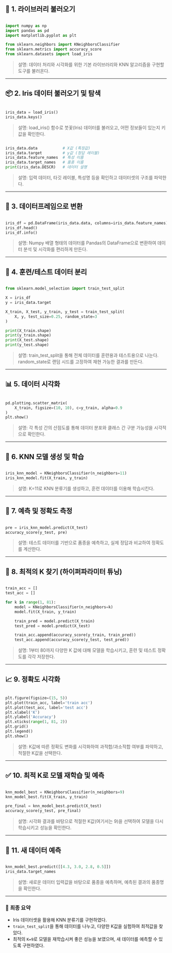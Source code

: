 ## 🔢 **1. 라이브러리 불러오기**

```python

import numpy as np
import pandas as pd
import matplotlib.pyplot as plt

from sklearn.neighbors import KNeighborsClassifier
from sklearn.metrics import accuracy_score
from sklearn.datasets import load_iris

```

> 설명: 데이터 처리와 시각화를 위한 기본 라이브러리와 KNN 알고리즘을 구현할 도구를 불러온다.
> 

---

## 📦 **2. Iris 데이터 불러오기 및 탐색**

```python

iris_data = load_iris()
iris_data.keys()

```

> 설명: load_iris() 함수로 붓꽃(Iris) 데이터를 불러오고, 어떤 정보들이 있는지 키값을 확인한다.
> 

```python

iris_data.data           # X값 (특징값)
iris_data.target         # y값 (정답 레이블)
iris_data.feature_names  # 특성 이름
iris_data.target_names   # 품종 이름
print(iris_data.DESCR)   # 데이터 설명

```

> 설명: 입력 데이터, 타깃 레이블, 특성명 등을 확인하고 데이터셋의 구조를 파악한다.
> 

---

## 🧾 **3. 데이터프레임으로 변환**

```python

iris_df = pd.DataFrame(iris_data.data, columns=iris_data.feature_names)
iris_df.head()
iris_df.info()

```

> 설명: Numpy 배열 형태의 데이터를 Pandas의 DataFrame으로 변환하여 데이터 분석 및 시각화를 편리하게 만든다.
> 

---

## 🔀 **4. 훈련/테스트 데이터 분리**

```python

from sklearn.model_selection import train_test_split

X = iris_df
y = iris_data.target

X_train, X_test, y_train, y_test = train_test_split(
    X, y, test_size=0.25, random_state=3
)

print(X_train.shape)
print(y_train.shape)
print(X_test.shape)
print(y_test.shape)

```

> 설명: train_test_split을 통해 전체 데이터를 훈련용과 테스트용으로 나눈다. random_state로 랜덤 시드를 고정하여 재현 가능한 결과를 만든다.
> 

---

## 📊 **5. 데이터 시각화**

```python

pd.plotting.scatter_matrix(
    X_train, figsize=(10, 10), c=y_train, alpha=0.9
)
plt.show()

```

> 설명: 각 특성 간의 산점도를 통해 데이터 분포와 클래스 간 구분 가능성을 시각적으로 확인한다.
> 

---

## 🔧 **6. KNN 모델 생성 및 학습**

```python

iris_knn_model = KNeighborsClassifier(n_neighbors=11)
iris_knn_model.fit(X_train, y_train)

```

> 설명: K=11로 KNN 분류기를 생성하고, 훈련 데이터를 이용해 학습시킨다.
> 

---

## 🔮 **7. 예측 및 정확도 측정**

```python

pre = iris_knn_model.predict(X_test)
accuracy_score(y_test, pre)

```

> 설명: 테스트 데이터를 기반으로 품종을 예측하고, 실제 정답과 비교하여 정확도를 계산한다.
> 

---

## 🔁 **8. 최적의 K 찾기 (하이퍼파라미터 튜닝)**

```python

train_acc = []
test_acc = []

for k in range(1, 81):
    model = KNeighborsClassifier(n_neighbors=k)
    model.fit(X_train, y_train)

    train_pred = model.predict(X_train)
    test_pred = model.predict(X_test)

    train_acc.append(accuracy_score(y_train, train_pred))
    test_acc.append(accuracy_score(y_test, test_pred))

```

> 설명: 1부터 80까지 다양한 K 값에 대해 모델을 학습시키고, 훈련 및 테스트 정확도를 각각 저장한다.
> 

---

## 📈 **9. 정확도 시각화**

```python

plt.figure(figsize=(15, 5))
plt.plot(train_acc, label='train acc')
plt.plot(test_acc, label='test acc')
plt.xlabel('K')
plt.ylabel('Accuracy')
plt.xticks(range(1, 81, 2))
plt.grid()
plt.legend()
plt.show()

```

> 설명: K값에 따른 정확도 변화를 시각화하여 과적합/과소적합 여부를 파악하고, 적절한 K값을 선택한다.
> 

---

## ✅ **10. 최적 K로 모델 재학습 및 예측**

```python

knn_model_best = KNeighborsClassifier(n_neighbors=9)
knn_model_best.fit(X_train, y_train)

pre_final = knn_model_best.predict(X_test)
accuracy_score(y_test, pre_final)

```

> 설명: 시각화 결과를 바탕으로 적절한 K값(여기서는 9)을 선택하여 모델을 다시 학습시키고 성능을 확인한다.
> 

---

## 🧪 **11. 새 데이터 예측**

```python

knn_model_best.predict([[4.3, 3.0, 2.8, 0.5]])
iris_data.target_names

```

> 설명: 새로운 데이터 입력값을 바탕으로 품종을 예측하며, 예측된 결과의 품종명을 확인한다.
> 

---

### 📌 **최종 요약**

- Iris 데이터셋을 활용해 KNN 분류기를 구현하였다.
- `train_test_split`을 통해 데이터를 나누고, 다양한 K값을 실험하여 최적값을 찾았다.
- 최적의 `K=9`로 모델을 재학습시켜 좋은 성능을 보였으며, 새 데이터를 예측할 수 있도록 구현하였다.